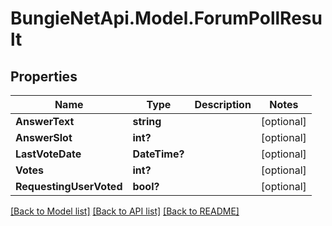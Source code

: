 # BungieNetApi.Model.ForumPollResult
## Properties

Name | Type | Description | Notes
------------ | ------------- | ------------- | -------------
**AnswerText** | **string** |  | [optional] 
**AnswerSlot** | **int?** |  | [optional] 
**LastVoteDate** | **DateTime?** |  | [optional] 
**Votes** | **int?** |  | [optional] 
**RequestingUserVoted** | **bool?** |  | [optional] 

[[Back to Model list]](../README.md#documentation-for-models) [[Back to API list]](../README.md#documentation-for-api-endpoints) [[Back to README]](../README.md)

